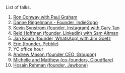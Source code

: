 List of talks.

1. [Ron Conway with Paul Graham](ron_conway.md)
2. [Danne Ringelmann - Founder, IndieGogo](danae_ringelmann.md)
3. [Kevin Synstrom (founder, Instagram) with Gary Tan](kevin_synstrom.md)
4. [Reid Hoffman (founder, LinkedIn)  with Sam Altman](reid_hoffman.md)
5. [Jan Koum (founder, WhatsApp) with Jim Goetz](jan_koum.md)
6. [Eric (founder, Pebble)](eric.md)
7. YC office hour
8. [Andrew Mason (founder CEO, Groupon)](andrew_mason.md)
9. [Michelle and Matthew (co-founders, Cloudflare)](michelle_and_matthew.md)
10. [Hosain Rehman (founder, Jawbone)](hosain_rehman.md)
